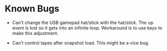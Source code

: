 # Known Bugs

* Can't change the USB gamepad hat/stick with the hat/stick. The up
  event is lost so it gets into an infinite loop.  Workaround is to
  use keys to make this adjustment.

* Can't control tapes after snapshot load. This might be a vice bug.
